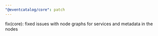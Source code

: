 ```yaml
---
"@eventcatalog/core": patch
---
```


fix(core): fixed issues with node graphs for services and metadata in the nodes
